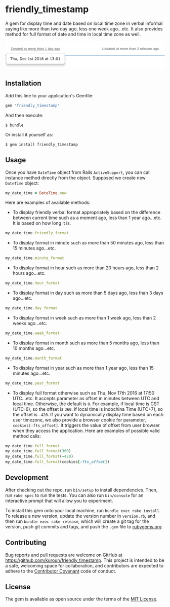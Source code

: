 # friendly_timestamp

A gem for display time and date based on local time zone in verbal informal saying like more than two day ago, less one week ago...etc.
It also provides method for full format of date and time in local time zone as well.

![alt tag](/assets/images/example_in_reflex.png)


## Installation

Add this line to your application's Gemfile:

```ruby
gem 'friendly_timestamp'
```

And then execute:

    $ bundle

Or install it yourself as:

    $ gem install friendly_timestamp

## Usage

Once you have `DateTime` object from Rails `ActiveSupport`, you can call instance method directly from the object. Supposed we create new `DateTime` object:
```ruby
my_date_time = DateTime.new
```
Here are examples of available methods:

* To display friendly verbal format appropriately based on the difference between current time such as a moment ago, less than 1 year ago...etc. It is based on how long it is.
```ruby
my_date_time.friendly_format
```
* To display format in minute such as more than 50 minutes ago, less than 15 minutes ago...etc.
```ruby
my_date_time.minute_format
```
* To display format in hour such as more than 20 hours ago, less than 2 hours ago...etc.
```ruby
my_date_time.hour_format
```
* To display format in day such as more than 5 days ago, less than 3 days ago...etc.
```ruby
my_date_time.day_format
```
* To display format in week such as more than 1 week ago, less than 2 weeks ago...etc.
```ruby
my_date_time.week_format
```
* To display format in month such as more than 5 months ago, less than 10 months ago...etc.
```ruby
my_date_time.month_format
```
* To display format in year such as more than 1 year ago, less than 15 minutes ago...etc.
```ruby
my_date_time.year_format
```
* To display full format otherwise such as Thu, Nov 17th 2016 at 17:50 UTC...etc. It accepts parameter as offset in minutes between UTC and local time. Otherwise, the default is `0`. For example, if local time is CST (UTC-6), so the offset is `360`. If local time is Indochina Time (UTC+7), so the offset is `-420`. If you want to dynamically display time based on each user timezone, we also provide a browser cookie for parameter, `cookies[:fts_offset]`. It triggers the value of offset from user browser when they access the application. Here are examples of possible valid method calls:
```ruby
my_date_time.full_format
my_date_time.full_format(360)
my_date_time.full_format(-420)
my_date_time.full_format(cookies[:fts_offset])
```

## Development

After checking out the repo, run `bin/setup` to install dependencies. Then, run `rake spec` to run the tests. You can also run `bin/console` for an interactive prompt that will allow you to experiment.

To install this gem onto your local machine, run `bundle exec rake install`. To release a new version, update the version number in `version.rb`, and then run `bundle exec rake release`, which will create a git tag for the version, push git commits and tags, and push the `.gem` file to [rubygems.org](https://rubygems.org).

## Contributing

Bug reports and pull requests are welcome on GitHub at https://github.com/kuroun/friendly_timestamp. This project is intended to be a safe, welcoming space for collaboration, and contributors are expected to adhere to the [Contributor Covenant](http://contributor-covenant.org) code of conduct.


## License

The gem is available as open source under the terms of the [MIT License](http://opensource.org/licenses/MIT).
